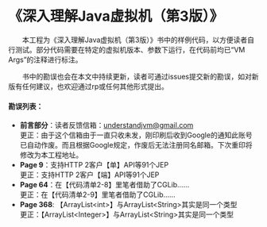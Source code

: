 # 《深入理解Java虚拟机（第3版）》
　　本工程为《深入理解Java虚拟机（第3版）》书中的样例代码，以方便读者自行测试。部分代码需要在特定的虚拟机版本、参数下运行，在代码前均已“VM Args”的注释进行标注。

　　书中的勘误也会在本文中持续更新，读者可通过issues提交新的勘误，如对新版有任何建议，也欢迎通过rp或任何其他形式提出。

#### 勘误列表：
- **前言部分**：读者反馈信箱：understandjvm@gmail.com 
  <br>更正：由于这个信箱由于一直只收未发，刚印刷后收到Google的通知此账号已自动作废。而且根据Google规定，作废后无法注册同名邮箱。下次重印将修改为本工程地址。
- **Page 9**：支持HTTP 2客户【单】API等91个JEP
  <br>更正：支持HTTP 2客户【端】API等91个JEP
- **Page 64**：在【代码清单2-8】里笔者借助了CGLib……
  <br>更正：在【代码清单2-9】里笔者借助了CGLib……
- **Page 368**: 【ArrayList&lt;int&gt;】与ArrayList&lt;String&gt;其实是同一个类型
  <br>更正：【ArrayList&lt;Integer&gt;】与ArrayList&lt;String&gt;其实是同一个类型
